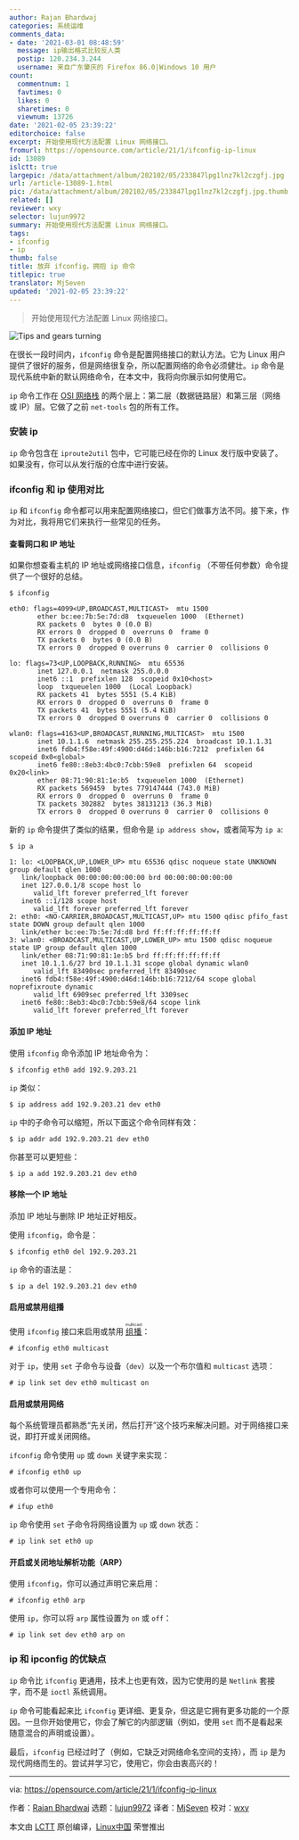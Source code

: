 ```yaml
---
author: Rajan Bhardwaj
categories: 系统运维
comments_data:
- date: '2021-03-01 08:48:59'
  message: ip输出格式比较反人类
  postip: 120.234.3.244
  username: 来自广东肇庆的 Firefox 86.0|Windows 10 用户
count:
  commentnum: 1
  favtimes: 0
  likes: 0
  sharetimes: 0
  viewnum: 13726
date: '2021-02-05 23:39:22'
editorchoice: false
excerpt: 开始使用现代方法配置 Linux 网络接口。
fromurl: https://opensource.com/article/21/1/ifconfig-ip-linux
id: 13089
islctt: true
largepic: /data/attachment/album/202102/05/233847lpg1lnz7kl2czgfj.jpg
url: /article-13089-1.html
pic: /data/attachment/album/202102/05/233847lpg1lnz7kl2czgfj.jpg.thumb.jpg
related: []
reviewer: wxy
selector: lujun9972
summary: 开始使用现代方法配置 Linux 网络接口。
tags:
- ifconfig
- ip
thumb: false
title: 放弃 ifconfig，拥抱 ip 命令
titlepic: true
translator: MjSeven
updated: '2021-02-05 23:39:22'
---
```



> 
> 开始使用现代方法配置 Linux 网络接口。
> 
> 
> 


![](/data/attachment/album/202102/05/233847lpg1lnz7kl2czgfj.jpg "Tips and gears turning")


在很长一段时间内，`ifconfig` 命令是配置网络接口的默认方法。它为 Linux 用户提供了很好的服务，但是网络很复杂，所以配置网络的命令必须健壮。`ip` 命令是现代系统中新的默认网络命令，在本文中，我将向你展示如何使用它。


`ip` 命令工作在 [OSI 网络栈](https://en.wikipedia.org/wiki/OSI_model) 的两个层上：第二层（数据链路层）和第三层（网络 或 IP）层。它做了之前 `net-tools` 包的所有工作。


### 安装 ip


`ip` 命令包含在 `iproute2util` 包中，它可能已经在你的 Linux 发行版中安装了。如果没有，你可以从发行版的仓库中进行安装。


### ifconfig 和 ip 使用对比


`ip` 和 `ifconfig` 命令都可以用来配置网络接口，但它们做事方法不同。接下来，作为对比，我将用它们来执行一些常见的任务。


#### 查看网口和 IP 地址


如果你想查看主机的 IP 地址或网络接口信息，`ifconfig` （不带任何参数）命令提供了一个很好的总结。



```
$ ifconfig
                                                                                                
eth0: flags=4099<UP,BROADCAST,MULTICAST>  mtu 1500                                                                 
       ether bc:ee:7b:5e:7d:d8  txqueuelen 1000  (Ethernet)                                                       
       RX packets 0  bytes 0 (0.0 B)
       RX errors 0  dropped 0  overruns 0  frame 0
       TX packets 0  bytes 0 (0.0 B)
       TX errors 0  dropped 0 overruns 0  carrier 0  collisions 0

lo: flags=73<UP,LOOPBACK,RUNNING>  mtu 65536
       inet 127.0.0.1  netmask 255.0.0.0
       inet6 ::1  prefixlen 128  scopeid 0x10<host>
       loop  txqueuelen 1000  (Local Loopback)
       RX packets 41  bytes 5551 (5.4 KiB)
       RX errors 0  dropped 0  overruns 0  frame 0
       TX packets 41  bytes 5551 (5.4 KiB)
       TX errors 0  dropped 0 overruns 0  carrier 0  collisions 0

wlan0: flags=4163<UP,BROADCAST,RUNNING,MULTICAST>  mtu 1500
       inet 10.1.1.6  netmask 255.255.255.224  broadcast 10.1.1.31
       inet6 fdb4:f58e:49f:4900:d46d:146b:b16:7212  prefixlen 64  scopeid 0x0<global>
       inet6 fe80::8eb3:4bc0:7cbb:59e8  prefixlen 64  scopeid 0x20<link>
       ether 08:71:90:81:1e:b5  txqueuelen 1000  (Ethernet)
       RX packets 569459  bytes 779147444 (743.0 MiB)
       RX errors 0  dropped 0  overruns 0  frame 0
       TX packets 302882  bytes 38131213 (36.3 MiB)
       TX errors 0  dropped 0 overruns 0  carrier 0  collisions 0

```

新的 `ip` 命令提供了类似的结果，但命令是 `ip address show`，或者简写为 `ip a`:



```
$ ip a

1: lo: <LOOPBACK,UP,LOWER_UP> mtu 65536 qdisc noqueue state UNKNOWN group default qlen 1000
   link/loopback 00:00:00:00:00:00 brd 00:00:00:00:00:00
   inet 127.0.0.1/8 scope host lo
      valid_lft forever preferred_lft forever
   inet6 ::1/128 scope host  
      valid_lft forever preferred_lft forever
2: eth0: <NO-CARRIER,BROADCAST,MULTICAST,UP> mtu 1500 qdisc pfifo_fast state DOWN group default qlen 1000
   link/ether bc:ee:7b:5e:7d:d8 brd ff:ff:ff:ff:ff:ff
3: wlan0: <BROADCAST,MULTICAST,UP,LOWER_UP> mtu 1500 qdisc noqueue state UP group default qlen 1000
   link/ether 08:71:90:81:1e:b5 brd ff:ff:ff:ff:ff:ff
   inet 10.1.1.6/27 brd 10.1.1.31 scope global dynamic wlan0
      valid_lft 83490sec preferred_lft 83490sec
   inet6 fdb4:f58e:49f:4900:d46d:146b:b16:7212/64 scope global noprefixroute dynamic  
      valid_lft 6909sec preferred_lft 3309sec
   inet6 fe80::8eb3:4bc0:7cbb:59e8/64 scope link  
      valid_lft forever preferred_lft forever

```

#### 添加 IP 地址


使用 `ifconfig` 命令添加 IP 地址命令为：



```
$ ifconfig eth0 add 192.9.203.21

```

`ip` 类似：



```
$ ip address add 192.9.203.21 dev eth0

```

`ip` 中的子命令可以缩短，所以下面这个命令同样有效：



```
$ ip addr add 192.9.203.21 dev eth0

```

你甚至可以更短些：



```
$ ip a add 192.9.203.21 dev eth0

```

#### 移除一个 IP 地址


添加 IP 地址与删除 IP 地址正好相反。


使用 `ifconfig`，命令是：



```
$ ifconfig eth0 del 192.9.203.21

```

`ip` 命令的语法是：



```
$ ip a del 192.9.203.21 dev eth0

```

#### 启用或禁用组播


使用 `ifconfig` 接口来启用或禁用 <ruby> <a href="https://en.wikipedia.org/wiki/Multicast">  组播 </a> <rt>  multicast </rt></ruby>：



```
# ifconfig eth0 multicast

```

对于 `ip`，使用 `set` 子命令与设备（`dev`）以及一个布尔值和 `multicast` 选项：



```
# ip link set dev eth0 multicast on

```

#### 启用或禁用网络


每个系统管理员都熟悉“先关闭，然后打开”这个技巧来解决问题。对于网络接口来说，即打开或关闭网络。


`ifconfig` 命令使用 `up` 或 `down` 关键字来实现：



```
# ifconfig eth0 up

```

或者你可以使用一个专用命令：



```
# ifup eth0

```

`ip` 命令使用 `set` 子命令将网络设置为 `up` 或 `down` 状态：



```
# ip link set eth0 up

```

#### 开启或关闭地址解析功能（ARP）


使用 `ifconfig`，你可以通过声明它来启用：



```
# ifconfig eth0 arp

```

使用 `ip`，你可以将 `arp` 属性设置为 `on` 或 `off`：



```
# ip link set dev eth0 arp on

```

### ip 和 ipconfig 的优缺点


`ip` 命令比 `ifconfig` 更通用，技术上也更有效，因为它使用的是 `Netlink` 套接字，而不是 `ioctl` 系统调用。


`ip` 命令可能看起来比 `ifconfig` 更详细、更复杂，但这是它拥有更多功能的一个原因。一旦你开始使用它，你会了解它的内部逻辑（例如，使用 `set` 而不是看起来随意混合的声明或设置）。


最后，`ifconfig` 已经过时了（例如，它缺乏对网络命名空间的支持），而 `ip` 是为现代网络而生的。尝试并学习它，使用它，你会由衷高兴的！




---


via: <https://opensource.com/article/21/1/ifconfig-ip-linux>


作者：[Rajan Bhardwaj](https://opensource.com/users/rajabhar) 选题：[lujun9972](https://github.com/lujun9972) 译者：[MjSeven](https://github.com/MjSeven) 校对：[wxy](https://github.com/wxy)


本文由 [LCTT](https://github.com/LCTT/TranslateProject) 原创编译，[Linux中国](https://linux.cn/) 荣誉推出